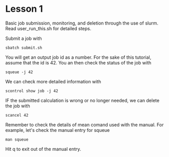 # Lesson 1

Basic job submission, monitoring, and deletion through the use of slurm. Read user_run_this.sh for detailed steps.

Submit a job with

```
sbatch submit.sh
```

You will get an output job id as a number. For the sake of this tutorial, assume that the id is 42. You an then check the status of the job with

```
squeue -j 42
```

We can check more detailed information with

```
scontrol show job -j 42
```

IF the submitted calculation is wrong or no longer needed, we can delete the job with

```
scancel 42
```

Remember to check the details of mean comand used with the manual. For example, let's check the manual entry for squeue

```
man squeue
```

Hit q to exit out of the manual entry.
